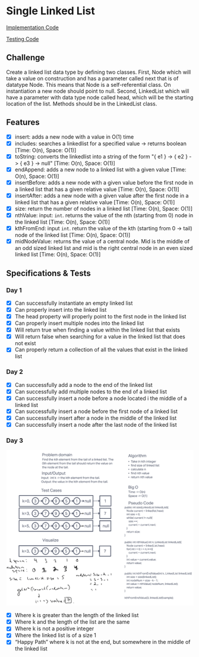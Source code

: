 # Single Linked List

[Implementation Code](../linkedlist)

[Testing Code](../../../../test/java/datastructures/linkedlist/LinkedListTest.java)

## Challenge

Create a linked list data type by defining two classes. First, Node which will take a value on construction and has a parameter called next that is of datatype Node. This means that Node is a self-referential class. On instantiation a new node should point to null. Second, LinkedList which will have a parameter with data type node called head, which will be the starting location of the list. Methods should be in the LinkedList class.

## Features

- [x] insert: adds a new node with a value in O(1) time
- [x] includes: searches a linkedlist for a specified value -> returns boolean [Time: O(n), Space: O(1)]
- [x] toString: converts the linkedlist into a string of the form "{ e1 } -> { e2 } -> { e3 } -> null" [Time: O(n), Space: O(1)]
- [x] endAppend: adds a new node to a linked list with a given value [Time: O(n), Space: O(1)]
- [x] insertBefore: adds a new node with a given value before the first node in a linked list that has a given relative value [Time: O(n), Space: O(1)]
- [x] insertAfter: adds a new node with a given value after the first node in a linked list that has a given relative value [Time: O(n), Space: O(1)]
- [x] size: return the number of nodes in a linked list [Time: O(n), Space: O(1)]
- [x] nthValue: input: `int`. returns the value of the nth (starting from 0) node in the linked list [Time: O(n), Space: O(1)]
- [x] kthFromEnd: input `int`. return the value of the kth (starting from 0 -> tail) node of the linked list [Time: O(n), Space: O(1)]
- [x] midNodeValue: returns the value of a central node. Mid is the middle of an odd sized linked list and mid is the right central node in an even sized linked list [Time: O(n), Space: O(1)]

## Specifications & Tests

### Day 1

- [x] Can successfully instantiate an empty linked list
- [x] Can properly insert into the linked list
- [x] The head property will properly point to the first node in the linked list
- [x] Can properly insert multiple nodes into the linked list
- [x] Will return true when finding a value within the linked list that exists
- [x] Will return false when searching for a value in the linked list that does not exist
- [x] Can properly return a collection of all the values that exist in the linked list

### Day 2

- [x] Can successfully add a node to the end of the linked list
- [x] Can successfully add multiple nodes to the end of a linked list
- [x] Can successfully insert a node before a node located i the middle of a linked list
- [x] Can successfully insert a node before the first node of a linked list
- [x] Can successfully insert after a node in the middle of the linked list
- [x] Can successfully insert a node after the last node of the linked list

### Day 3

![whiteboard for kthFromEnd method](../../../images/kthFromEnd.png)

- [x] Where k is greater than the length of the linked list
- [x] Where k and the length of the list are the same
- [x] Where k is not a positive integer
- [x] Where the linked list is of a size 1
- [x] “Happy Path” where k is not at the end, but somewhere in the middle of the linked list

